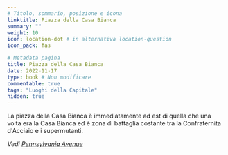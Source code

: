 ```yaml
---
# Titolo, sommario, posizione e icona
linktitle: Piazza della Casa Bianca
summary: ""
weight: 10
icon: location-dot # in alternativa location-question
icon_pack: fas

# Metadata pagina
title: Piazza della Casa Bianca
date: 2022-11-17
type: book # Non modificare
commentable: true
tags: "Luoghi della Capitale"
hidden: true
---
```



La piazza della Casa Bianca è immediatamente ad est di quella che una volta era la Casa Bianca ed è zona di battaglia costante tra la Confraternita d'Acciaio e i supermutanti.

*Vedi [Pennsylvania Avenue](../pennsylvania-avenue)*